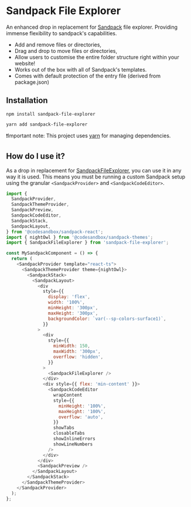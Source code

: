 # Sandpack File Explorer

An enhanced drop in replacement for [Sandpack]() file explorer. Providing immense flexibility to sandpack's capabilities.

- Add and remove files or directories,
- Drag and drop to move files or directories,
- Allow users to customise the entire folder structure right within your website!
- Works out of the box with all of Sandpack's templates.
- Comes with default protection of the entry file (derived from package.json)

## Installation

```console
npm install sandpack-file-explorer
```

```console
yarn add sandpack-file-explorer
```

❗Important note: This project uses [yarn](https://yarnpkg.com/) for managing dependencies.

## How do I use it?

As a drop in replacement for [SandpackFileExplorer](), you can use it in any way it is used.
This means you must be running a custom Sandpack setup using the granular `<SandpackProvider>` and `<SandpackCodeEditor>`.

```js
import {
  SandpackProvider,
  SandpackThemeProvider,
  SandpackPreview,
  SandpackCodeEditor,
  SandpackStack,
  SandpackLayout,
} from '@codesandbox/sandpack-react';
import { nightOwl } from '@codesandbox/sandpack-themes';
import { SandpackFileExplorer } from 'sandpack-file-explorer';

const MySandpackComponent = () => {
  return (
    <SandpackProvider template="react-ts">
      <SandpackThemeProvider theme={nightOwl}>
        <SandpackStack>
          <SandpackLayout>
            <div
              style={{
                display: 'flex',
                width: '100%',
                minHeight: '300px',
                maxHeight: '300px',
                backgroundColor: `var(--sp-colors-surface1)`,
              }}
            >
              <div
                style={{
                  minWidth: 150,
                  maxWidth: '300px',
                  overflow: 'hidden',
                }}
              >
                <SandpackFileExplorer />
              </div>
              <div style={{ flex: 'min-content' }}>
                <SandpackCodeEditor
                  wrapContent
                  style={{
                    minHeight: '100%',
                    maxHeight: '100%',
                    overflow: 'auto',
                  }}
                  showTabs
                  closableTabs
                  showInlineErrors
                  showLineNumbers
                />
              </div>
            </div>
            <SandpackPreview />
          </SandpackLayout>
        </SandpackStack>
      </SandpackThemeProvider>
    </SandpackProvider>
  );
};
```
